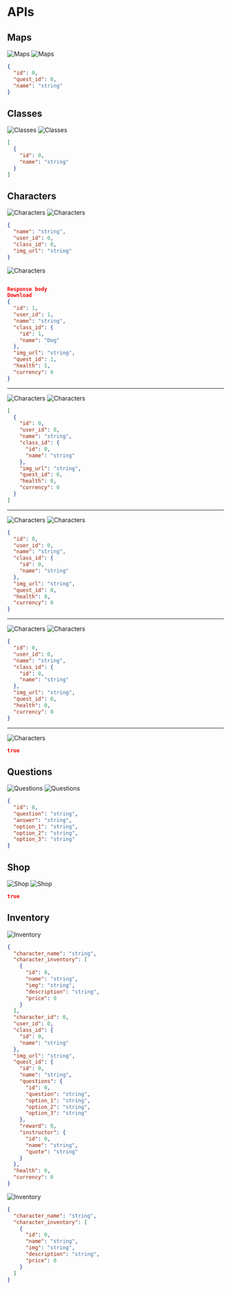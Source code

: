 # APIs

## Maps

![Maps](apidesign/getmap.PNG)
![Maps](apidesign/getmap1.PNG)

```json
{
  "id": 0,
  "quest_id": 0,
  "name": "string"
}
```

## Classes

![Classes](apidesign/getclasses.PNG)
![Classes](apidesign/getclasses1.PNG)

```json
[
  {
    "id": 0,
    "name": "string"
  }
]
```

## Characters

![Characters](apidesign/postcharacters.PNG)
![Characters](apidesign/postcharacters2.PNG)

```json
{
  "name": "string",
  "user_id": 0,
  "class_id": 0,
  "img_url": "string"
}
```

![Characters](apidesign/postcharacters1.PNG)

```json

Response body
Download
{
  "id": 1,
  "user_id": 1,
  "name": "string",
  "class_id": {
    "id": 1,
    "name": "Dog"
  },
  "img_url": "string",
  "quest_id": 1,
  "health": 5,
  "currency": 0
}
```

---

![Characters](apidesign/getusercharacter.PNG)
![Characters](apidesign/getusercharacter1.PNG)

```json
[
  {
    "id": 0,
    "user_id": 0,
    "name": "string",
    "class_id": {
      "id": 0,
      "name": "string"
    },
    "img_url": "string",
    "quest_id": 0,
    "health": 0,
    "currency": 0
  }
]
```

---

![Characters](apidesign/getcharacter.PNG)
![Characters](apidesign/getcharacter1.PNG)

```json
{
  "id": 0,
  "user_id": 0,
  "name": "string",
  "class_id": {
    "id": 0,
    "name": "string"
  },
  "img_url": "string",
  "quest_id": 0,
  "health": 0,
  "currency": 0
}
```

---

![Characters](apidesign/putcharacter.PNG)
![Characters](apidesign/putcharacter1.PNG)

```json
{
  "id": 0,
  "user_id": 0,
  "name": "string",
  "class_id": {
    "id": 0,
    "name": "string"
  },
  "img_url": "string",
  "quest_id": 0,
  "health": 0,
  "currency": 0
}
```

---

![Characters](apidesign/deletecharacter.PNG)

```json
true
```

## Questions

![Questions](apidesign/getquestion.PNG)
![Questions](apidesign/getquestion1.PNG)

```json
{
  "id": 0,
  "question": "string",
  "answer": "string",
  "option_1": "string",
  "option_2": "string",
  "option_3": "string"
}
```

## Shop

![Shop](apidesign/getshop.PNG)
![Shop](apidesign/getshop1.PNG)

```json
true
```

## Inventory

![Inventory](apidesign/getinventory.PNG)

```json
{
  "character_name": "string",
  "character_inventory": [
    {
      "id": 0,
      "name": "string",
      "img": "string",
      "description": "string",
      "price": 0
    }
  ],
  "character_id": 0,
  "user_id": 0,
  "class_id": {
    "id": 0,
    "name": "string"
  },
  "img_url": "string",
  "quest_id": {
    "id": 0,
    "name": "string",
    "questions": {
      "id": 0,
      "question": "string",
      "option_1": "string",
      "option_2": "string",
      "option_3": "string"
    },
    "reward": 0,
    "instructor": {
      "id": 0,
      "name": "string",
      "quote": "string"
    }
  },
  "health": 0,
  "currency": 0
}
```

![Inventory](apidesign/postinventory1.PNG)

```json
{
  "character_name": "string",
  "character_inventory": [
    {
      "id": 0,
      "name": "string",
      "img": "string",
      "description": "string",
      "price": 0
    }
  ]
}
```

